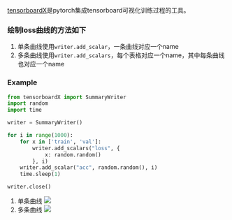 [tensorboardX](https://github.com/lanpa/tensorboardX)是pytorch集成tensorboard可视化训练过程的工具。
### 绘制loss曲线的方法如下
1. 单条曲线使用`writer.add_scalar`，一条曲线对应一个name
2. 多条曲线使用`writer.add_scalars`，每个表格对应一个name，其中每条曲线也对应一个name

### Example
```python
from tensorboardX import SummaryWriter
import random
import time

writer = SummaryWriter()

for i in range(1000):
    for x in ['train', 'val']:
        writer.add_scalars("loss", {
            x: random.random()
        }, i)
    writer.add_scalar("acc", random.random(), i)
    time.sleep(1)

writer.close()
```
1. 单条曲线
![](http://tuchuang-1252747889.cosgz.myqcloud.com/2018-08-31-FireShot%20Capture%201%20-%20TensorBoard%20-%20http___127.0.0.1_6006_-scalars%26_showDownloadLinks-true.png)
2. 多条曲线
![](http://tuchuang-1252747889.cosgz.myqcloud.com/2018-08-31-FireShot%20Capture%202%20-%20TensorBoard%20-%20http___127.0.0.1_6006_-scalars%26_showDownloadLinks-true.png)